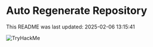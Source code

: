 # Auto Regenerate Repository

This README was last updated: 2025-02-06 13:15:41

 ![TryHackMe](https://tryhackme.com/badge/533634)